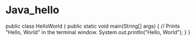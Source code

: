 # Java_hello
public class HelloWorld {
   public static void main(String[] args) {
      // Prints "Hello, World" in the terminal window.
      System.out.println("Hello, World");
   }
}
